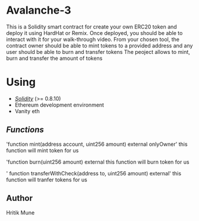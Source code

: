 # Avalanche-3
This is a Solidity smart contract for create your own ERC20 token and deploy it using HardHat or Remix. Once deployed, you should be able to interact with it for your walk-through video. From your chosen tool, the contract owner should be able to mint tokens to a provided address and any user should be able to burn and transfer tokens
The peoject allows to mint, burn and transfer the amount of tokens

# Using 

- [*Solidity*](https://soliditylang.org/) (>= 0.8.10)
- Ethereum development environment
- Vanity eth

## *Functions*

'function mint(address account, uint256 amount) external onlyOwner'
this function will mint token for us

'function burn(uint256 amount) external
this function will burn token for us

' function transferWithCheck(address to, uint256 amount) external'
this function will tranfer tokens for us 


## Author
Hritik Mune
